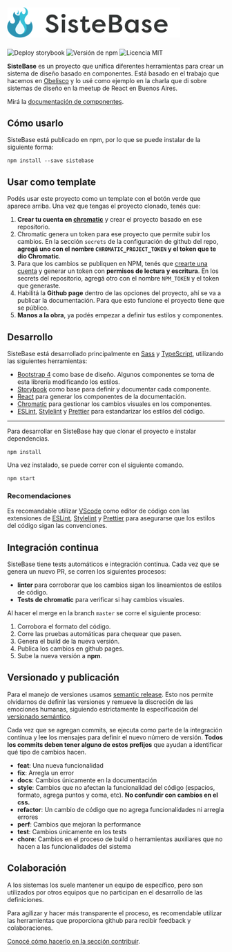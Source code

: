 # <img src="static/logo.svg?sanitize=true" alt="SisteBase" width="400" style="max-width:100%;">

![Deploy storybook](https://github.com/Jinik/sistebase/workflows/Deploy%20storybook/badge.svg)
![Versión de npm](https://img.shields.io/npm/v/sistebase)
![Licencia MIT](https://img.shields.io/npm/l/sistebase?label=licencia)

**SisteBase** es un proyecto que unifica diferentes herramientas para crear un sistema de diseño basado en componentes.
Está basado en el trabajo que hacemos en [Obelisco](https://github.com/gcba/Obelisco) y lo usé como ejemplo en la charla que di sobre sistemas de diseño en la meetup de React en Buenos Aires.

Mirá la [documentación de componentes](https://nirougi.github.io/sistebase).


## Cómo usarlo

SisteBase está publicado en npm, por lo que se puede instalar de la siguiente forma:
```
npm install --save sistebase
```


## Usar como template

Podés usar este proyecto como un template con el botón verde que aparece arriba.
Una vez que tengas el proyecto clonado, tenés que:

1. **Crear tu cuenta en [chromatic](https://www.chromatic.com)** y crear el proyecto basado en ese repositorio.
2. Chromatic genera un token para ese proyecto que permite subir los cambios. En la sección `secrets` de la configuración de github del repo, **agregá uno con el nombre `CHROMATIC_PROJECT_TOKEN` y el token que te dio Chromatic**.
3. Para que los cambios se publiquen en NPM, tenés que [crearte una cuenta](https://www.npmjs.com/) y generar un token con **permisos de lectura y escritura**. En los secrets del repositorio, agregá otro con el nombre `NPM_TOKEN` y el token que generaste.
4. Habilitá la **Github page** dentro de las opciones del proyecto, ahí se va a publicar la documentación. Para que esto funcione el proyecto tiene que se público.
5. **Manos a la obra**, ya podés empezar a definir tus estilos y componentes.


## Desarrollo
SisteBase está desarrollado principalmente en [Sass](https://sass-lang.com) y [TypeScript](http://typescriptlang.org/), utilizando las siguientes herramientas:

- [Bootstrap 4](https://getbootstrap.com) como base de diseño. Algunos componentes se toma de esta librería modificando los estilos.
- [Storybook](https://storybook.js.org) como base para definir y documentar cada componente.
- [React](https://reactjs.org) para generar los componentes de la documentación.
- [Chromatic](https://www.chromatic.com) para gestionar los cambios visuales en los componentes.
- [ESLint](https://eslint.org), [Stylelint](https://stylelint.io) y [Prettier](https://prettier.io) para estandarizar los estilos del código.

---

Para desarrollar en SisteBase hay que clonar el proyecto e instalar dependencias.
```
npm install
```

Una vez instalado, se puede correr con el siguiente comando.
```
npm start
```

### Recomendaciones

Es recomandable utilizar [VScode](https://code.visualstudio.com) como editor de código con las extensiones de [ESLint](https://marketplace.visualstudio.com/items?itemName=dbaeumer.vscode-eslint), [Stylelint](https://marketplace.visualstudio.com/items?itemName=Daosro.stylelint) y [Prettier](https://marketplace.visualstudio.com/items?itemName=esbenp.prettier-vscode) para asegurarse que los estilos del código sigan las convenciones.


## Integración continua

SisteBase tiene tests automáticos e integración continua.
Cada vez que se genera un nuevo PR, se corren los siguientes procesos:

- **linter** para corroborar que los cambios sigan los lineamientos de estilos de código.
- **Tests de chromatic** para verificar si hay cambios visuales.

Al hacer el merge en la branch `master` se corre el siguiente proceso:

1. Corrobora el formato del código.
2. Corre las pruebas automáticas para chequear que pasen.
3. Genera el build de la nueva versión.
4. Publica los cambios en github pages.
5. Sube la nueva versión a **npm**.


## Versionado y publicación

Para el manejo de versiones usamos [semantic release](https://github.com/semantic-release/semantic-release).
Esto nos permite olvidarnos de definir las versiones y remueve la discreción de las emociones humanas, siguiendo estrictamente la especificación del [versionado semántico](https://semver.org/).

Cada vez que se agregan commits, se ejecuta como parte de la integración contínua y lee los mensajes para definir el nuevo número de versión.
**Todos los commits deben tener alguno de estos prefijos** que ayudan a identificar qué tipo de cambios hacen.

- **feat**: Una nueva funcionalidad
- **fix**: Arregla un error
- **docs**: Cambios únicamente en la documentación
- **style**: Cambios que no afectan la funcionalidad del código (espacios, formato, agrega puntos y coma, etc). **No confundir con cambios en el css.**
- **refactor**: Un cambio de código que no agrega funcionalidades ni arregla errores
- **perf**: Cambios que mejoran la performance
- **test**: Cambios únicamente en los tests
- **chore**: Cambios en el proceso de build o herramientas auxiliares que no hacen a las funcionalidades del sistema


## Colaboración

A los sistemas los suele mantener un equipo de específico, pero son utilizados por otros equipos que no participan en el desarrollo de las definiciones.

Para agilizar y hacer más transparente el proceso, es recomendable utilizar las herramientas que proporciona github para recibir feedback y colaboraciones.

[Conocé cómo hacerlo en la sección contribuir](CONTRIBUTING.md).
